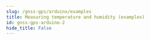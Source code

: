 ```yaml
---
slug: /gnss-gps/arduino/examples 
title: Measuring temperature and humidity (examples)
id: gnss-gps-arduino-2 
hide_title: False
---
```


